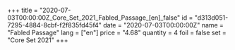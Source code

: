 +++
title = "2020-07-03T00:00:00Z_Core_Set_2021_Fabled_Passage_[en]_false"
id = "d313d051-7295-4884-8cbf-f2f835fd45f4"
date = "2020-07-03T00:00:00Z"
name = "Fabled Passage"
lang = ["en"]
price = "4.68"
quantity = 4
foil = false
set = "Core Set 2021"
+++
